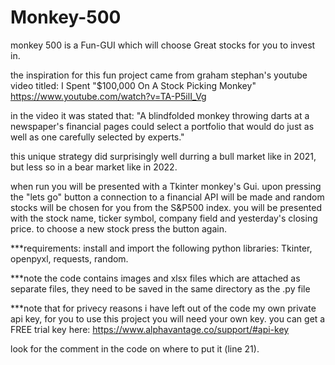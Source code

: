 # Monkey-500
monkey 500 is a Fun-GUI which will choose Great stocks for you to invest in. 
   
the inspiration for this fun project came from graham stephan's youtube video titled: I Spent "$100,000 On A Stock Picking Monkey"
https://www.youtube.com/watch?v=TA-P5ilI_Vg

in the video it was stated that: "A blindfolded monkey throwing darts at a newspaper's financial pages could select a portfolio that would do just as well as one carefully selected by experts." 

this unique strategy did surprisingly well durring a bull market like in 2021, but less so in a bear market like in 2022.

when run you will be presented with a Tkinter monkey's Gui. upon pressing the "lets go" button a connection to a financial API will be made and random stocks will be chosen for you from the S&P500 index. you will be presented with the stock name, ticker symbol, company field and yesterday's closing price. to choose a new stock press the button again.  

***requirements: install and import the following python libraries: Tkinter, openpyxl, requests, random.

***note the code contains images and xlsx files which are attached as separate files, they need to be saved in the same directory as the .py file

***note that for privecy reasons i have left out of the code my own private api key, for you to use this project you will need your own key. you can get a FREE trial key here:
https://www.alphavantage.co/support/#api-key

look for the comment in the code on where to put it (line 21).
